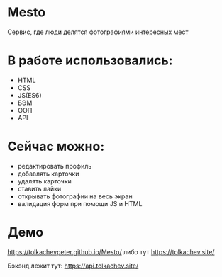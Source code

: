 # Mesto
Cервис, где люди делятся фотографиями интересных мест

# В работе использовались:
- HTML
- CSS
- JS(ES6)
- БЭМ
- ООП
- API

# Сейчас можно:
- редактировать профиль
- добавлять карточки
- удалять карточки
- ставить лайки
- открывать фотографии на весь экран
- валидация форм при помощи JS и HTML

# Демо
https://tolkachevpeter.github.io/Mesto/
либо тут
https://tolkachev.site/

Бэкэнд лежит тут:
https://api.tolkachev.site/
